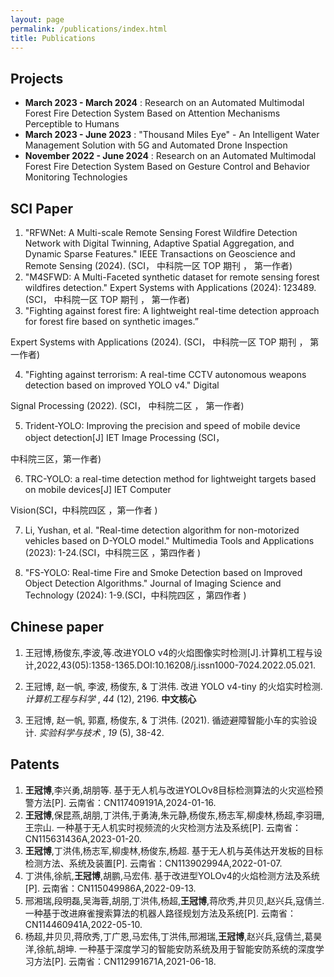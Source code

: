 ```yaml
---
layout: page
permalink: /publications/index.html
title: Publications
---
```

## Projects

* **March 2023 - March 2024** : Research on an Automated Multimodal Forest Fire Detection System Based on Attention Mechanisms Perceptible to Humans
* **March 2023 - June 2023** : "Thousand Miles Eye" - An Intelligent Water Management Solution with 5G and Automated Drone Inspection
* **November 2022 - June 2024** : Research on an Automated Multimodal Forest Fire Detection System Based on Gesture Control and Behavior Monitoring Technologies

## SCI Paper

1. "RFWNet: A Multi-scale Remote Sensing Forest Wildfire Detection Network with Digital Twinning, Adaptive Spatial Aggregation, and Dynamic Sparse Features." IEEE Transactions on Geoscience and Remote Sensing (2024). (SCI， 中科院一区 TOP 期刊 ， 第一作者)
2. "M4SFWD: A Multi-Faceted synthetic dataset for remote sensing forest wildfires detection." Expert Systems with Applications (2024): 123489. (SCI， 中科院一区 TOP 期刊 ， 第一作者)
3. "Fighting against forest fire: A lightweight real-time detection approach for forest fire based on synthetic images.”

Expert Systems with Applications (2024). (SCI， 中科院一区 TOP 期刊 ， 第一作者)

4. "Fighting against terrorism: A real-time CCTV autonomous weapons detection based on improved YOLO v4." Digital

Signal Processing (2022). (SCI， 中科院二区 ， 第一作者)

5. Trident-YOLO: Improving the precision and speed of mobile device object detection[J] IET Image Processing (SCI，

中科院三区，第一作者)

6. TRC-YOLO: a real-time detection method for lightweight targets based on mobile devices[J] IET Computer

Vision(SCI，中科院四区 ，第一作者 )

7. Li, Yushan, et al. "Real-time detection algorithm for non-motorized vehicles based on D-YOLO model." Multimedia Tools and Applications (2023): 1-24.(SCI，中科院三区 ，第四作者 )

8. "FS-YOLO: Real-time Fire and Smoke Detection based on Improved Object Detection Algorithms." Journal of Imaging Science and Technology (2024): 1-9.(SCI，中科院四区 ，第四作者 )


## Chinese paper

1. 王冠博,杨俊东,李波,等.改进YOLO v4的火焰图像实时检测[J].计算机工程与设计,2022,43(05):1358-1365.DOI:10.16208/j.issn1000-7024.2022.05.021.

2. 王冠博, 赵一帆, 李波, 杨俊东, & 丁洪伟. 改进 YOLO v4-tiny 的火焰实时检测.  *计算机工程与科学* ,  *44* (12), 2196.  **中文核心**

1. 王冠博, 赵一帆, 郭嘉, 杨俊东, & 丁洪伟. (2021). 循迹避障智能小车的实验设计.  *实验科学与技术* ,  *19* (5), 38-42.

## Patents

1. **王冠博**,李兴勇,胡朋等. 基于无人机与改进YOLOv8目标检测算法的火灾巡检预警方法[P]. 云南省：CN117409191A,2024-01-16.
2. **王冠博**,保昆燕,胡朋,丁洪伟,于勇涛,朱元静,杨俊东,杨志军,柳虔林,杨超,李羽珊,王宗山. 一种基于无人机实时视频流的火灾检测方法及系统[P]. 云南省：CN115631436A,2023-01-20.
3. **王冠博**,丁洪伟,杨志军,柳虔林,杨俊东,杨超. 基于无人机与英伟达开发板的目标检测方法、系统及装置[P]. 云南省：CN113902994A,2022-01-07.
4. 丁洪伟,徐航,**王冠博**,胡鹏,马宏伟. 基于改进型YOLOv4的火焰检测方法及系统[P]. 云南省：CN115049986A,2022-09-13.
5. 邢湘瑞,段明磊,吴海蓉,胡朋,丁洪伟,杨超,**王冠博**,蒋欣秀,井贝贝,赵兴兵,寇倩兰. 一种基于改进麻雀搜索算法的机器人路径规划方法及系统[P]. 云南省：CN114460941A,2022-05-10.
6. 杨超,井贝贝,蒋欣秀,丁广恩,马宏伟,丁洪伟,邢湘瑞,**王冠博**,赵兴兵,寇倩兰,葛昊洋,徐航,胡坤. 一种基于深度学习的智能安防系统及用于智能安防系统的深度学习方法[P]. 云南省：CN112991671A,2021-06-18.
